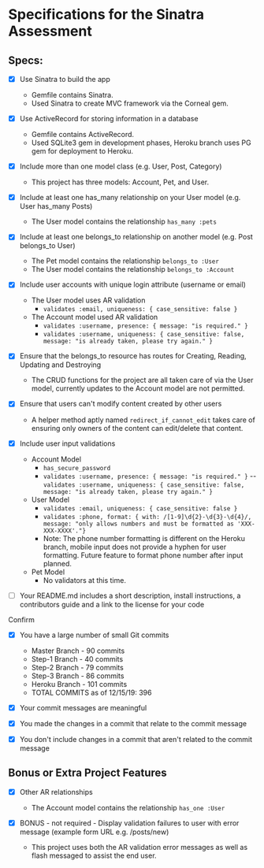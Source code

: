 # Specifications for the Sinatra Assessment

## Specs:

- [x] Use Sinatra to build the app

  - Gemfile contains Sinatra.
  - Used Sinatra to create MVC framework via the Corneal gem.

- [x] Use ActiveRecord for storing information in a database

  - Gemfile contains ActiveRecord.
  - Used SQLite3 gem in development phases, Heroku branch uses PG gem for deployment to Heroku.

- [x] Include more than one model class (e.g. User, Post, Category)

  - This project has three models: Account, Pet, and User.

- [x] Include at least one has_many relationship on your User model (e.g. User has_many Posts)

  - The User model contains the relationship `has_many :pets`

- [x] Include at least one belongs_to relationship on another model (e.g. Post belongs_to User)

  - The Pet model contains the relationship `belongs_to :User`
  - The User model contains the relationship `belongs_to :Account`

- [x] Include user accounts with unique login attribute (username or email)

  - The User model uses AR validation 
    - `validates :email, uniqueness: { case_sensitive: false }`
  - The Account model used AR validation 
    - `validates :username, presence: { message: "is required." }`
    - `validates :username, uniqueness: { case_sensitive: false, message: "is already taken, please try again." }`

- [x] Ensure that the belongs_to resource has routes for Creating, Reading, Updating and Destroying

  - The CRUD functions for the project are all taken care of via the User model, currently updates to the Account model are not permitted.

- [x] Ensure that users can't modify content created by other users

  - A helper method aptly named `redirect_if_cannot_edit` takes care of ensuring only owners of the content can edit/delete that content.

- [x] Include user input validations

  - Account Model
    - `has_secure_password`
    - `validates :username, presence: { message: "is required." }`
    -- `validates :username, uniqueness: { case_sensitive: false, message: "is already taken, please try again." }`
  - User Model
    - `validates :email, uniqueness: { case_sensitive: false }`
    - `validates :phone, format: { with: /[1-9]\d{2}-\d{3}-\d{4}/, message: "only allows numbers and must be formatted as 'XXX-XXX-XXXX'."}`
    - Note: The phone number formatting is different on the Heroku branch, mobile input does not provide a hyphen for user formatting. Future feature to format phone number after input planned.
  - Pet Model
    - No validators at this time.

- [ ] Your README.md includes a short description, install instructions, a contributors guide and a link to the license for your code

Confirm
- [x] You have a large number of small Git commits
  - Master Branch - 90 commits
  - Step-1 Branch - 40 commits
  - Step-2 Branch - 79 commits
  - Step-3 Branch - 86 commits
  - Heroku Branch - 101 commits
  - TOTAL COMMITS as of 12/15/19: 396

- [x] Your commit messages are meaningful
- [x] You made the changes in a commit that relate to the commit message
- [x] You don't include changes in a commit that aren't related to the commit message

## Bonus or Extra Project Features

- [x] Other AR relationships

  - The Account model contains the relationship `has_one :User`

- [x] BONUS - not required - Display validation failures to user with error message (example form URL e.g. /posts/new)

  - This project uses both the AR validation error messages as well as flash messaged to assist the end user.
